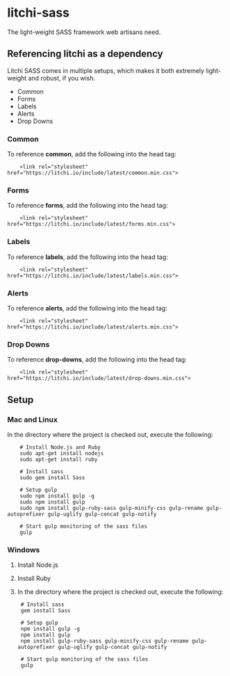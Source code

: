 # litchi-sass

The light-weight SASS framework web artisans need.

## Referencing litchi as a dependency

Litchi SASS comes in multiple setups, which makes it both extremely light-weight and robust, if you wish.

- Common
- Forms
- Labels
- Alerts
- Drop Downs

### Common

To reference **common**, add the following into the head tag:

		<link rel="stylesheet" href="https://litchi.io/include/latest/common.min.css">

### Forms

To reference **forms**, add the following into the head tag:

		<link rel="stylesheet" href="https://litchi.io/include/latest/forms.min.css">

### Labels

To reference **labels**, add the following into the head tag:

		<link rel="stylesheet" href="https://litchi.io/include/latest/labels.min.css">

### Alerts

To reference **alerts**, add the following into the head tag:

		<link rel="stylesheet" href="https://litchi.io/include/latest/alerts.min.css">

### Drop Downs

To reference **drop-downs**, add the following into the head tag:

		<link rel="stylesheet" href="https://litchi.io/include/latest/drop-downs.min.css">

## Setup

### Mac and Linux

In the directory where the project is checked out, execute the following:

		# Install Node.js and Ruby
		sudo apt-get install nodejs
		sudo apt-get install ruby

		# Install sass
		sudo gem install Sass

		# Setup gulp
		sudo npm install gulp -g
		sudo npm install gulp
		sudo npm install gulp-ruby-sass gulp-minify-css gulp-rename gulp-autoprefixer gulp-uglify gulp-concat gulp-notify

		# Start gulp monitoring of the sass files
		gulp

### Windows

1. Install Node.js
2. Install Ruby
3. In the directory where the project is checked out, execute the following:

		# Install sass
		gem install Sass

		# Setup gulp
		npm install gulp -g
		npm install gulp
		npm install gulp-ruby-sass gulp-minify-css gulp-rename gulp-autoprefixer gulp-uglify gulp-concat gulp-notify

		# Start gulp monitoring of the sass files
		gulp
